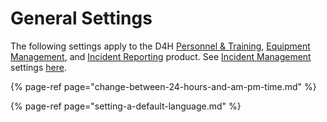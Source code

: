 # General Settings

The following settings apply to the D4H [Personnel & Training](../../personnel-and-training/getting-started.md), [Equipment Management](../../equipment-management/getting-started.md), and [Incident Reporting](../../incident-reporting/getting-started.md) product. See [Incident Management](../../incident-management/getting-started.md) settings [here](../../incident-management/admin-area/incident-management-settings/). 

{% page-ref page="change-between-24-hours-and-am-pm-time.md" %}

{% page-ref page="setting-a-default-language.md" %}







